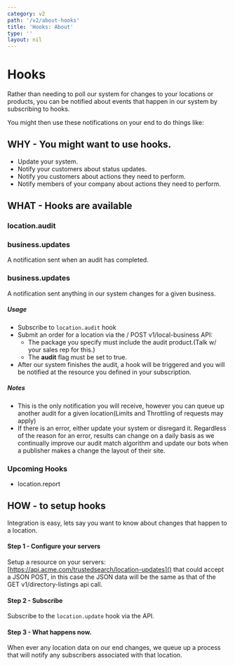 ```yaml
---
category: v2
path: '/v2/about-hooks'
title: 'Hooks: About'
type: ''
layout: nil
---
```


# Hooks
Rather than needing to poll our system for changes to your locations or products, you can be notified about events that happen in our system by subscribing to hooks.

You might then use these notifications on your end to do things like:

## WHY - You might want to use hooks.

* Update your system.
* Notify your customers about status updates.
* Notify you customers about actions they need to perform.
* Notify members of your company about actions they need to perform.

## WHAT - Hooks are available
### location.audit
### business.updates

A notification sent when an audit has completed.
### business.updates
A notification sent anything in our system changes for a given business.

##### Usage

* Subscribe to ```location.audit``` hook
* Submit an order for a location via the / POST v1/local-business API:
	* The package you specify must include the audit product.(Talk w/ your sales rep for this.)
	* The __audit__ flag must be set to true.
* After our system finishes the audit, a hook will be triggered and you will be notified at the resource you defined in your subscription.

##### Notes
* This is the only notification you will receive, however you can queue up another audit for a given location(Limits and Throttling of requests may apply)
* If there is an error, either update your system or disregard it. Regardless of the reason for an error,  results can change on  a daily basis as we continually improve  our audit match algorithm and update our bots when a publisher makes a change the layout of their site.


### Upcoming Hooks

* location.report

## HOW - to setup hooks
Integration is easy, lets say you want to know about changes that happen to a location.

#### Step 1 - Configure your servers
Setup a resource on your servers:
[https://api.acme.com/trustedsearch/location-updates]()
that could accept a JSON POST, in this case the JSON data will be the same as that of the GET v1/directory-listings api call.

#### Step 2 - Subscribe
Subscribe to the ```location.update``` hook via the API.

#### Step 3 - What happens now.
When ever any location data on our end changes, we queue up a process that will notify any subscribers associated with that location.
